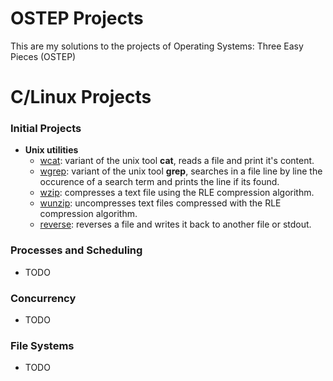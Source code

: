 # OSTEP Projects

This are my solutions to the projects of Operating Systems: Three Easy Pieces (OSTEP)

# C/Linux Projects

### Initial Projects

- **Unix utilities**
  - [wcat](./initial-utilities/wcat): variant of the unix tool **cat**, reads a file and print it's content.
  - [wgrep](./initial-utilities/wgrep): variant of the unix tool **grep**, searches in a file line by line the occurence of a search term and prints the line if its found.
  - [wzip](./initial-utilities/wzip): compresses a text file using the RLE compression algorithm.
  - [wunzip](./initial-utilities/wunzip): uncompresses text files compressed with the RLE compression algorithm.
  - [reverse](./initial-utilities/reverse): reverses a file and writes it back to another file or stdout.

### Processes and Scheduling

- TODO

### Concurrency

- TODO

### File Systems

- TODO

